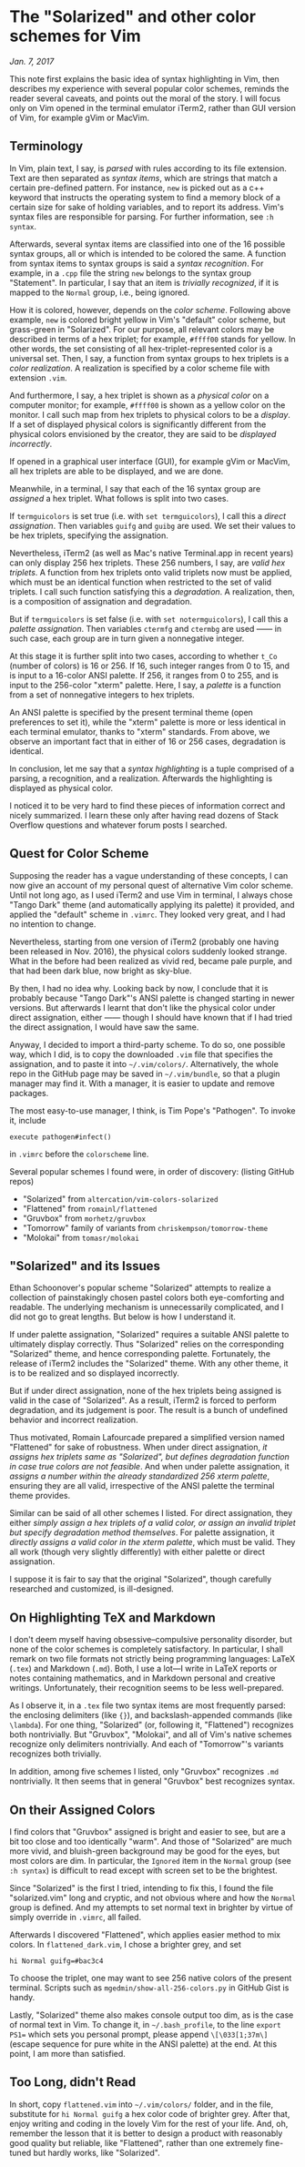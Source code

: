 # The "Solarized" and other color schemes for Vim

*Jan. 7, 2017*

This note first explains the basic idea of syntax highlighting in Vim, then describes my experience with several popular color schemes, reminds the reader several caveats, and points out the moral of the story. I will focus only on Vim opened in the terminal emulator iTerm2, rather than GUI version of Vim, for example gVim or MacVim. 

## Terminology

In Vim, plain text, I say, is *parsed* with rules according to its file extension. Text are then separated as *syntax items*, which are strings that match a certain pre-defined pattern. For instance, `new` is picked out as a c++ keyword that instructs the operating system to find a memory block of a certain size for sake of holding variables, and to report its address. Vim's syntax files are responsible for parsing. For further information, see `:h syntax`. 

Afterwards, several syntax items are classified into one of the 16 possible syntax groups, all or which is intended to be colored the same. A function from syntax items to syntax groups is said a *syntax recognition*. For example, in a `.cpp` file the string `new` belongs to the syntax group "Statement". In particular, I say that an item is *trivially recognized*, if it is mapped to the `Normal` group, i.e., being ignored. 

How it is colored, however, depends on the *color scheme*. Following above example, `new` is colored bright yellow in Vim's "default" color scheme, but grass-green in "Solarized". For our purpose, all relevant colors may be described in terms of a hex triplet; for example, `#ffff00` stands for yellow. In other words, the set consisting of all hex-triplet-represented color is a universal set. Then, I say, a function from syntax groups to hex triplets is a *color realization*. A realization is specified by a color scheme file with extension `.vim`. 

And furthermore, I say, a hex triplet is shown as a *physical color* on a computer monitor; for example, `#ffff00` is shown as a yellow color on the monitor. I call such map from hex triplets to physical colors to be a *display*. If a set of displayed physical colors is significantly different from the physical colors envisioned by the creator, they are said to be *displayed incorrectly*. 

If opened in a graphical user interface (GUI), for example gVim or MacVim, all hex triplets are able to be displayed, and we are done.

Meanwhile, in a terminal, I say that each of the 16 syntax group are *assigned* a hex triplet. What follows is split into two cases. 

If `termguicolors` is set true (i.e. with `set termguicolors`), I call this a *direct assignation*. Then variables `guifg` and `guibg` are used. We set their values to be hex triplets, specifying the assignation. 

Nevertheless, iTerm2 (as well as Mac's native Terminal.app in recent years) can only display 256 hex triplets. These 256 numbers, I say, are *valid hex triplets*. A function from hex triplets onto valid triplets now must be applied, which must be an identical function when restricted to the set of valid triplets. I call such function satisfying this a *degradation*. A realization, then, is a composition of assignation and degradation. 

But if `termguicolors` is set false (i.e. with `set notermguicolors`), I call this a *palette assignation*. Then variables `ctermfg` and `ctermbg` are used —— in such case, each group are in turn given a nonnegative integer. 

At this stage it is further split into two cases, according to whether `t_Co` (number of colors) is 16 or 256. If 16, such integer ranges from 0 to 15, and is input to a 16-color ANSI palette. If 256, it ranges from 0 to 255, and is input to the 256-color "xterm" palette. Here, I say, a *palette* is a function from a set of nonnegative integers to hex triplets. 

An ANSI palette is specified by the present terminal theme (open preferences to set it), while the "xterm" palette is more or less identical in each terminal emulator, thanks to "xterm" standards. From above, we observe an important fact that in either of 16 or 256 cases, degradation is identical. 

In conclusion, let me say that a *syntax highlighting* is a tuple comprised of a parsing, a recognition, and a realization. Afterwards the highlighting is displayed as physical color.

I noticed it to be very hard to find these pieces of information correct and nicely summarized. I learn these only after having read dozens of Stack Overflow questions and whatever forum posts I searched. 

## Quest for Color Scheme

Supposing the reader has a vague understanding of these concepts, I can now give an account of my personal quest of alternative Vim color scheme. Until not long ago, as I used iTerm2 and use Vim in terminal, I always chose "Tango Dark" theme (and automatically applying its palette) it provided, and applied the "default" scheme in `.vimrc`. They looked very great, and I had no intention to change. 

Nevertheless, starting from one version of iTerm2 (probably one having been released in Nov. 2016), the physical colors suddenly looked strange. What in the before had been realized as vivid red, became pale purple, and that had been dark blue, now bright as sky-blue. 

By then, I had no idea why. Looking back by now, I conclude that it is probably because "Tango Dark"'s ANSI palette is changed starting in newer versions. But afterwards I learnt that don't like the physical color under direct assignation, either —— though I should have known that if I had tried the direct assignation, I would have saw the same. 

Anyway, I decided to import a third-party scheme. To do so, one possible way, which I did, is to copy the downloaded `.vim` file that specifies the assignation, and to paste it into `~/.vim/colors/`. Alternatively, the whole repo in the GitHub page may be saved in `~/.vim/bundle`, so that a plugin manager may find it. With a manager, it is easier to update and remove packages. 

The most easy-to-use manager, I think, is Tim Pope's "Pathogen". To invoke it, include 

    execute pathogen#infect()

in `.vimrc` before the `colorscheme` line.

Several popular schemes I found were, in order of discovery: (listing GitHub repos)

* "Solarized" from `altercation/vim-colors-solarized`
* "Flattened" from `romainl/flattened` 
* "Gruvbox" from `morhetz/gruvbox`
* "Tomorrow" family of variants from `chriskempson/tomorrow-theme`
* "Molokai" from `tomasr/molokai`

## "Solarized" and its Issues

Ethan Schoonover's popular scheme "Solarized" attempts to realize a collection of painstakingly chosen pastel colors both eye-comforting and readable. The underlying mechanism is unnecessarily complicated, and I did not go to great lengths. But below is how I understand it. 

If under palette assignation, "Solarized" requires a suitable ANSI palette to ultimately display correctly. Thus "Solarized" relies on the corresponding "Solarized" theme, and hence corresponding palette. Fortunately, the release of iTerm2 includes the "Solarized" theme. With any other theme, it is to be realized and so displayed incorrectly. 

But if under direct assignation, none of the hex triplets being assigned is valid in the case of "Solarized". As a result, iTerm2 is forced to perform degradation, and its judgement is poor. The result is a bunch of undefined behavior and incorrect realization. 

Thus motivated, Romain Lafourcade prepared a simplified version named "Flattened" for sake of robustness. When under direct assignation, *it assigns hex triplets same as "Solarized", but defines degradation function in case true colors are not feasible*. And when under palette assignation, it *assigns a number within the already standardized 256 xterm palette*, ensuring they are all valid, irrespective of the ANSI palette the terminal theme provides. 

Similar can be said of all other schemes I listed. For direct assignation, they either *simply assign a hex triplets of a valid color, or assign an invalid triplet but specify degradation method themselves*. For palette assignation, it *directly assigns a valid color in the xterm palette*, which must be valid. They all work (though very slightly differently) with either palette or direct assignation. 

I suppose it is fair to say that the original "Solarized", though carefully researched and customized, is ill-designed. 

## On Highlighting TeX and Markdown

I don't deem myself having obsessive–compulsive personality disorder, but none of the color schemes is completely satisfactory. In particular, I shall remark on two file formats not strictly being programming languages: LaTeX (`.tex`) and Markdown (`.md`). Both, I use a lot—I write in LaTeX reports or notes containing mathematics, and in Markdown personal and creative writings. Unfortunately, their recognition seems to be less well-prepared.

As I observe it, in a `.tex` file two syntax items are most frequently parsed: the enclosing delimiters (like `{}`), and backslash-appended commands (like `\lambda`). For one thing, "Solarized" (or, following it, "Flattened") recognizes both nontrivially. But "Gruvbox", "Molokai", and all of Vim's native schemes recognize only delimiters nontrivially. And each of "Tomorrow"'s variants recognizes both trivially. 

In addition, among five schemes I listed, only "Gruvbox" recognizes `.md` nontrivially. It then seems that in general "Gruvbox" best recognizes syntax. 

## On their Assigned Colors

I find colors that "Gruvbox" assigned is bright and easier to see, but are a bit too close and too identically "warm". And those of "Solarized" are much more vivid, and bluish-green background may be good for the eyes, but most colors are dim. In particular, the `Ignored` item in the `Normal` group (see `:h syntax`) is difficult to read except with screen set to be the brightest. 

Since "Solarized" is the first I tried, intending to fix this, I found the file "solarized.vim" long and cryptic, and not obvious where and how the `Normal` group is defined. And my attempts to set normal text in brighter by virtue of simply override in `.vimrc`, all failed.

Afterwards I discovered "Flattened", which applies easier method to mix colors. In `flattened_dark.vim`, I chose a brighter grey, and set

    hi Normal guifg=#bac3c4

To choose the triplet, one may want to see 256 native colors of the present terminal. Scripts such as `mgedmin/show-all-256-colors.py` in GitHub Gist is handy. 

Lastly, "Solarized" theme also makes console output too dim, as is the case of normal text in Vim. To change it, in `~/.bash_profile`, to the line `export PS1=` which sets you personal prompt, please append `\[\033[1;37m\]` (escape sequence for pure white in the ANSI palette) at the end. 
At this point, I am more than satisfied.

## Too Long, didn't Read

In short, copy `flattened.vim` into `~/.vim/colors/` folder, and in the file, substitute for `hi Normal guifg` a hex color code of brighter grey. After that, enjoy writing and coding in the lovely Vim for the rest of your life. And, oh, remember the lesson that it is better to design a product with reasonably good quality but reliable, like "Flattened", rather than one extremely fine-tuned but hardly works, like "Solarized".
